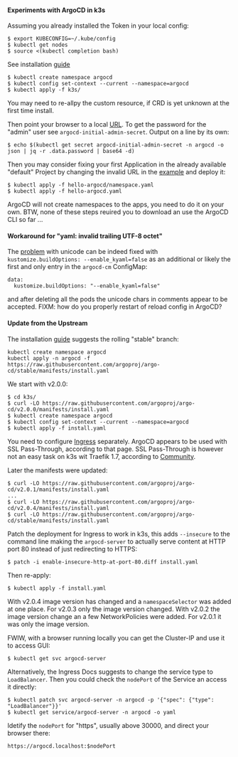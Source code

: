 #### Experiments with ArgoCD in k3s

Assuming you already installed the Token in your local config:

    $ export KUBECONFIG=~/.kube/config
    $ kubectl get nodes
    $ source <(kubectl completion bash)

See installation
[guide](https://argoproj.github.io/argo-cd/getting_started)

    $ kubectl create namespace argocd
    $ kubectl config set-context --current --namespace=argocd
    $ kubectl apply -f k3s/

You may need to re-allpy the custom resource, if CRD is yet unknown at
the first time install.

Then point  your browser  to a  local [URL](https://argocd.localhost).
To    get     the    password    for    the     "admin"    user    see
``argocd-initial-admin-secret``. Output on a line by its own:

    $ echo $(kubectl get secret argocd-initial-admin-secret -n argocd -o json | jq -r .data.password | base64 -d)

Then you  may consider  fixing your first  Application in  the already
available  "default"  Project  by  changing the  invalid  URL  in  the
[example](hello-argocd.yaml) and deploy it:

    $ kubectl apply -f hello-argocd/namespace.yaml
    $ kubectl apply -f hello-argocd.yaml

ArgoCD will not  create namespaces to the  apps, you need to  do it on
your own. BTW, none of these steps  reuired you to download an use the
ArgoCD CLI so far ...

#### Workaround for "yaml: invalid trailing UTF-8 octet"

The   [problem](https://github.com/argoproj/argo-cd/issues/6706)  with
unicode   can   be   indeed   fixed   with   ``kustomize.buildOptions:
--enable_kyaml=false`` as an  additional or likely the  first and only
entry in the ``argocd-cm`` ConfigMap:

    data:
      kustomize.buildOptions: "--enable_kyaml=false"

and after deleting  all the pods the unicode chars  in comments appear
to be accepted. FIXM: how do  you properly restart of reload config in
ArgoCD?

#### Update from the Upstream

The installation
[guide](https://argoproj.github.io/argo-cd/getting_started/) suggests
the rolling "stable" branch:

    kubectl create namespace argocd
	kubectl apply -n argocd -f https://raw.githubusercontent.com/argoproj/argo-cd/stable/manifests/install.yaml

We start with v2.0.0:

    $ cd k3s/
    $ curl -LO https://raw.githubusercontent.com/argoproj/argo-cd/v2.0.0/manifests/install.yaml
    $ kubectl create namespace argocd
    $ kubectl config set-context --current --namespace=argocd
    $ kubectl apply -f install.yaml

You need to configure
[Ingress](https://argoproj.github.io/argo-cd/operator-manual/ingress/)
separately.  ArgoCD appears to be used with SSL Pass-Through,
according to that page.  SSL Pass-Through is however not an easy task
on k3s wit Traefik 1.7, according to
[Community](https://community.traefik.io/t/tls-passthrough-with-sni-and-k3s/1437).

Later the manifests were updated:

    $ curl -LO https://raw.githubusercontent.com/argoproj/argo-cd/v2.0.1/manifests/install.yaml
    ...
    $ curl -LO https://raw.githubusercontent.com/argoproj/argo-cd/v2.0.4/manifests/install.yaml
    $ curl -LO https://raw.githubusercontent.com/argoproj/argo-cd/stable/manifests/install.yaml

Patch  the  deployment   for  Ingress  to  work  in   k3s,  this  adds
``--insecure``  to the  command line  making the  ``argocd-server`` to
actually serve content at HTTP port  80 instead of just redirecting to
HTTPS:

    $ patch -i enable-insecure-http-at-port-80.diff install.yaml

Then re-apply:

    $ kubectl apply -f install.yaml

With v2.0.4 image version has  changed and a ``namespaceSelector`` was
added at one  place. For v2.0.3 only the image  version changed.  With
v2.0.2 the image  version change an a few  NetworkPolicies were added.
For v2.0.1 it was only the image version.

FWIW, with  a browser running locally  you can get the  Cluster-IP and
use it to access GUI:

    $ kubectl get svc argocd-server

Alternatively, the Ingress Docs suggests to change the service type to
``LoadBalancer``.   Then  you  could  check the  ``nodePort``  of  the
Service an access it directly:

    $ kubectl patch svc argocd-server -n argocd -p '{"spec": {"type": "LoadBalancer"}}'
    $ kubectl get service/argocd-server -n argocd -o yaml

Idetify the ``nodePort`` for "https", usually above 30000, and direct
your browser there:

    https://argocd.localhost:$nodePort
